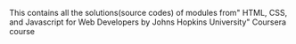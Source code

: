  This contains all the solutions(source codes) of modules from" HTML, CSS, and Javascript for Web Developers by Johns Hopkins University" Coursera course
